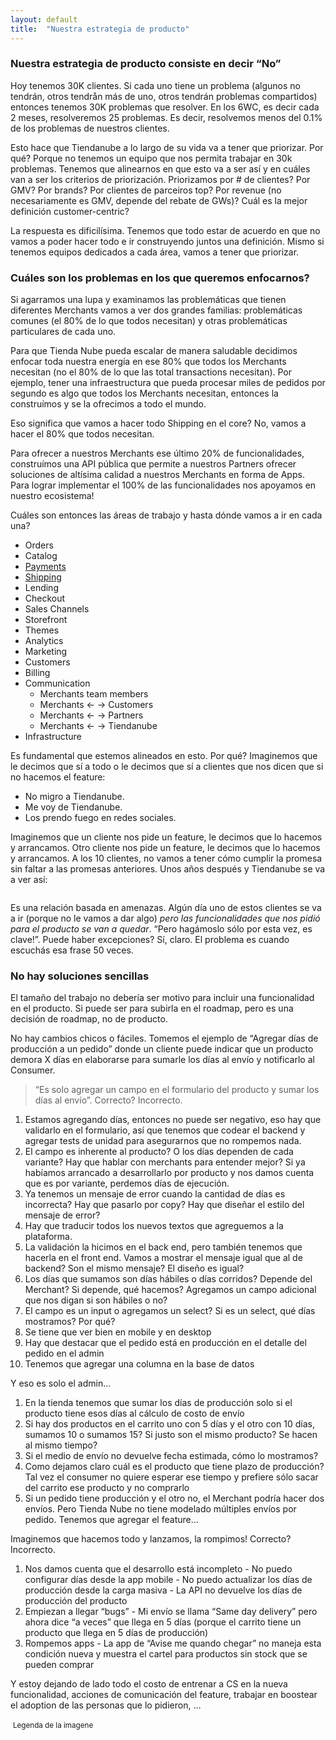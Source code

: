 ```yaml
---
layout: default
title:  "Nuestra estrategia de producto"
---
```

### Nuestra estrategia de producto consiste en decir “No”

Hoy tenemos 30K clientes. Si cada uno tiene un problema (algunos no tendrán, otros tendrån más de uno, otros tendrán problemas compartidos) entonces tenemos 30K problemas que resolver. En los 6WC, es decir cada 2 meses, resolveremos 25 problemas. Es decir, resolvemos menos del 0.1% de los problemas de nuestros clientes.

Esto hace que Tiendanube a lo largo de su vida va a tener que priorizar. Por qué? Porque no tenemos un equipo que nos permita trabajar en 30k problemas. Tenemos que alinearnos en que esto va a ser así y en cuáles van a ser los criterios de priorización. Priorizamos por # de clientes? Por GMV? Por brands? Por clientes de parceiros top? Por revenue (no necesariamente es GMV, depende del rebate de GWs)? Cuál es la mejor definición customer-centric?

La respuesta es dificilísima. Tenemos que todo estar de acuerdo en que no vamos a poder hacer todo e ir construyendo juntos una definición. Mismo si tenemos equipos dedicados a cada área, vamos a tener que priorizar.

### Cuáles son los problemas en los que queremos enfocarnos?
Si agarramos una lupa y examinamos las problemáticas que tienen diferentes Merchants vamos a ver dos grandes familias: problemáticas comunes (el 80% de lo que todos necesitan) y otras problemáticas particulares de cada uno.

Para que Tienda Nube pueda escalar de manera saludable decidimos enfocar toda nuestra energía en ese 80% que todos los Merchants necesitan (no el 80% de lo que las total transactions necesitan). Por ejemplo, tener una infraestructura que pueda procesar miles de pedidos por segundo es algo que todos los Merchants necesitan, entonces la construímos y se la ofrecimos a todo el mundo.

Eso significa que vamos a hacer todo Shipping en el core? No, vamos a hacer el 80% que todos necesitan.

Para ofrecer a nuestros Merchants ese último 20% de funcionalidades, construímos una API pública que permite a nuestros Partners ofrecer soluciones de altísima calidad a nuestros Merchants en forma de Apps. Para lograr implementar el 100% de las funcionalidades nos apoyamos en nuestro ecosistema!

Cuáles son entonces las áreas de trabajo y hasta dónde vamos a ir en cada una?
  - Orders
  - Catalog
  - [Payments](https://docs.google.com/document/d/1YoMtPq8vxvQAfwDSX8-wYYgBZ68kw9tqhNab2TdndiY/edit#heading=h.gxwdnqja4slr)
  - [Shipping](https://docs.google.com/document/d/1Tahj8zUv9P2evt7ayD20YsE1P64GotY1FkVxRKPqkGA/edit#heading=h.qjs8d9e95ipt)
  - Lending
  - Checkout
  - Sales Channels
  - Storefront
  - Themes
  - Analytics
  - Marketing
  - Customers
  - Billing
  - Communication
    - Merchants team members
    - Merchants ← → Customers
    - Merchants ← → Partners
    - Merchants ← → Tiendanube
  - Infrastructure

Es fundamental que estemos alineados en esto. Por qué? Imaginemos que le decimos que sí a todo o le decimos que sí a clientes que nos dicen que si no hacemos el feature:
  - No migro a Tiendanube.
  - Me voy de Tiendanube.
  - Los prendo fuego en redes sociales.

Imaginemos que un cliente nos pide un feature, le decimos que lo hacemos y arrancamos. Otro cliente nos pide un feature, le decimos que lo hacemos y arrancamos. A los 10 clientes, no vamos a tener cómo cumplir la promesa sin faltar a las promesas anteriores. Unos años después y Tiendanube se va a ver así:

<img data-src="http://tinu.be/static/images/10.jpg" class="lazyload" />

Es una relación basada en amenazas. Algún día uno de estos clientes se va a ir (porque no le vamos a dar algo) _pero las funcionalidades que nos pidió para el producto se van a quedar_. “Pero hagámoslo sólo por esta vez, es clave!”. Puede haber excepciones? Sí, claro. El problema es cuando escuchás esa frase 50 veces.

### No hay soluciones sencillas
El tamaño del trabajo no debería ser motivo para incluir una funcionalidad en el producto. Si puede ser para subirla en el roadmap, pero es una decisión de roadmap, no de producto.

No hay cambios chicos o fáciles. Tomemos el ejemplo de “Agregar días de producción a un pedido” donde un cliente puede indicar que un producto demora X días en elaborarse para sumarle los días al envío y notificarlo al Consumer.

> “Es solo agregar un campo en el formulario del producto y sumar los días al envío”. Correcto? Incorrecto.

  1. Estamos agregando días, entonces no puede ser negativo, eso hay que validarlo en el formulario, así que tenemos que codear el backend y agregar tests de unidad para asegurarnos que no rompemos nada.
  2. El campo es inherente al producto? O los días dependen de cada variante? Hay que hablar con merchants para entender mejor? Si ya habíamos arrancado a desarrollarlo por producto y nos damos cuenta que es por variante, perdemos días de ejecución.
  3. Ya tenemos un mensaje de error cuando la cantidad de días es incorrecta? Hay que pasarlo por copy? Hay que diseñar el estilo del mensaje de error?
  4. Hay que traducir todos los nuevos textos que agreguemos a la plataforma.
  5. La validación la hicimos en el back end, pero también tenemos que hacerla en el front end. Vamos a mostrar el mensaje igual que al de backend? Son el mismo mensaje? El diseño es igual?
  6. Los días que sumamos son días hábiles o días corridos? Depende del Merchant? Si depende, qué hacemos? Agregamos un campo adicional que nos digan si son hábiles o no?
  7. El campo es un input o agregamos un select? Si es un select, qué días mostramos? Por qué?
  8. Se tiene que ver bien en mobile y en desktop
  9. Hay que destacar que el pedido está en producción en el detalle del pedido en el admin
  10. Tenemos que agregar una columna en la base de datos

Y eso es solo el admin…
  1. En la tienda tenemos que sumar los días de producción solo si el producto tiene esos días al cálculo de costo de envío
  2. Si hay dos productos en el carrito uno con 5 días y el otro con 10 días, sumamos 10 o sumamos 15? Si justo son el mismo producto? Se hacen al mismo tiempo?
  3. Si el medio de envío no devuelve fecha estimada, cómo lo mostramos?
  4. Como dejamos claro cuál es el producto que tiene plazo de producción? Tal vez el consumer no quiere esperar ese tiempo y prefiere sólo sacar del carrito ese producto y no comprarlo
  5. Si un pedido tiene producción y el otro no, el Merchant podría hacer dos envíos. Pero Tienda Nube no tiene modelado múltiples envíos por pedido. Tenemos que agregar el feature…

Imaginemos que hacemos todo y lanzamos, la rompimos! Correcto? Incorrecto.

  1. Nos damos cuenta que el desarrollo está incompleto
    - No puedo configurar días desde la app mobile
	- No puedo actualizar los días de producción desde la carga masiva
	- La API no devuelve los días de producción del producto
  2. Empiezan a llegar “bugs”
    - Mi envío se llama “Same day delivery” pero ahora dice “a veces” que llega en 5 días (porque el carrito tiene un producto que llega en 5 días de producción)
  3. Rompemos apps
    - La app de “Avise me quando chegar” no maneja esta condición nueva y muestra el cartel para productos sin stock que se pueden comprar

Y estoy dejando de lado todo el costo de entrenar a CS en la nueva funcionalidad, acciones de comunicación del feature, trabajar en boostear el adoption de las personas que lo pidieron, …

<img data-src="http://tinu.be/static/images/11.jpg" class="lazyload" />
<small>Legenda de la imagene</small>